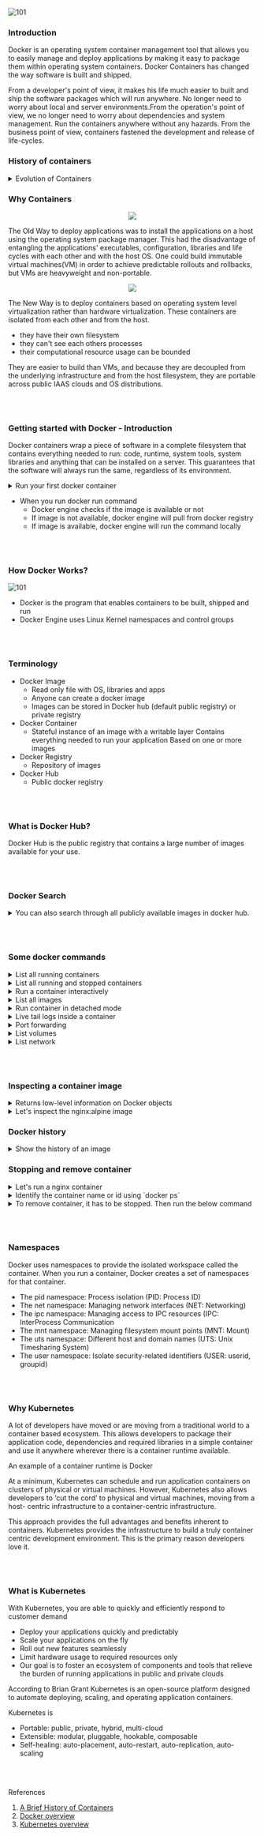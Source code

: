 ![101](src/images/docker-101-01.png)

### Introduction

Docker is an operating system container management tool that allows you to easily manage and deploy applications by making it easy to package them within operating system containers. Docker Containers has changed the way software is built and shipped.  

From a developer's point of view, it makes his life much easier to built and ship the software packages which will run anywhere. No longer need to worry about local and server environments.From the operation's point of view, we no longer need to worry about dependencies and system management. Run the containers anywhere without any hazards. From the business point of view, containers fastened the development and release of life-cycles. 


### History of containers

<details>
<summary>Evolution of Containers</summary>

- 1979: Unix V7 - chroot system calls
    
    During the development of Unix V7 in 1979, the chroot system call was introduced, changing the root directory of a process and its children to a new location in the filesystem. This advance was the beginning process isolation: segregating file access for each process. Chroot was added to BSD in 1982.

- 2000: FreeBSD Jails

    In 2000, a small shared hosting provider came up with FreeBSD jails to achieve clear-cut separation between its services and those of its customers for security and ease of administration. FreeBSD Jails allows administrators to partition a FreeBSD computer system into several independent, smaller systems – called “jails” – with the ability to assign an IP address for each system and configuration.


- 2001: Linux VServer

    Linux VServer is a jail mechanism that can partition resources (file systems, network addresses, memory) on a computer system.  This operating system virtualization is implemented by patching the Linux kernel.

- 2004: Solaris Containers

    In 2004, the first public beta of Solaris Containers was released that combines system resource controls and boundary separation provided by zones, which were able to leverage features like snapshots and cloning from ZFS.

- 2005 : Open VZ (Open Virtuzzo

    This is an operating system-level virtualization technology for Linux which uses a patched Linux kernel for virtualization, isolation, resource management and checkpointing. The code was not released as part of the official Linux kernel.


-  2006: Process Containers
    
    Process Containers (launched by Google in 2006) was designed for limiting, accounting and isolating resource usage (CPU, memory, disk I/O, network) of a collection of processes. It was renamed “Control Groups (cgroups)” a year later and eventually merged to Linux kernel 2.6.24.


- 2008: LXC

    LXC (LinuX Containers) was the first, most complete implementation of Linux container manager. It was implemented in 2008 using cgroups and Linux namespaces, and it works on a single Linux kernel without requiring any patches.


- 2011: Warden

    CloudFoundry started Warden in 2011, using LXC in the early stages and later replacing it with its own implementation. Warden can isolate environments on any operating system, running as a daemon and providing an API for container management. It developed a client-server model to manage a collection of containers across multiple hosts, and Warden includes a service to manage cgroups, namespaces and the process life cycle.

- 2013: LMCTFY
    
    Let Me Contain That For You (LMCTFY) kicked off in 2013 as an open-source version of Google's container stack, providing Linux application containers. Applications can be made “container aware,” creating and managing their own subcontainers. Active deployment in LMCTFY stopped in 2015 after Google started contributing core LMCTFY concepts to libcontainer, which is now part of the Open Container Foundation.

- 2013: Docker
    
    When Docker emerged in 2013, containers exploded in popularity. It’s no coincidence the growth of Docker and container use goes hand-in-hand. Docker also used LXC in its initial stages and later replaced that container manager with its own library, libcontainer. But there’s no doubt that Docker separated itself from the pack by offering an entire ecosystem for container management.


- 2017: Container Tools Become Mature
    
    Hundreds of tools have been developed to make container management easier. While these types of tools have been around for years, 2017 is the year that many of them earned their stripes. Just look at Kubernetes; since its adoption into the Cloud Native Computing Foundation (CNCF) in 2016.

</details> 



### Why Containers

<p align="center">
  <img src="src/images/oldway.png" />
</p>

The Old Way to deploy applications was to install the applications on a host using the operating system package manager. This had the disadvantage of entangling the applications' executables, configuration, libraries and life cycles with each other and with the host OS. One could build immutable virtual machines(VM) in order to achieve predictable rollouts and rollbacks, but VMs are heavyweight and non-portable.


<p align="center">
  <img src="src/images/container.png" />
</p>


The New Way is to deploy containers based on operating system level virtualization rather than hardware virtualization. These containers are isolated from each other and from the host.
- they have their own filesystem
- they can't see each others processes
- their computational resource usage can be bounded

They are easier to build than VMs, and because they are decoupled from the underlying infrastructure and from the host filesystem, they are portable across public IAAS clouds and OS distributions.

<br> <br>

### Getting started with Docker - Introduction

Docker containers wrap a piece of software in a complete filesystem that contains everything needed to run: code, runtime, system tools, system libraries and anything that can be installed on a server. This guarantees that the software will always run the same, regardless of its environment.

<details>
<summary>
Run your first docker container
</summary>

`docker run hello-world`

</details>

- When you run docker run command
  - Docker engine checks if the image is available or not
  - If image is not available, docker engine will pull from docker registry 
  - If image is available, docker engine will run the command locally

<br> <br>

### How Docker Works?
![101](src/images/architecture.svg)

- Docker is the program that enables containers to be built, shipped and run 
- Docker Engine uses Linux Kernel namespaces and control groups

<br> <br>

### Terminology
- Docker Image
  - Read only file with OS, libraries and apps
  - Anyone can create a docker image
  - Images can be stored in Docker hub (default public registry) or private registry
- Docker Container
  - Stateful instance of an image with a writable layer Contains everything needed to  run your application Based on one or more images
- Docker Registry 
  - Repository of images
- Docker Hub
  - Public docker registry

<br> <br>

### What is Docker Hub?
Docker Hub is the public registry that contains a large number of images available for your use.

<br> <br>

### Docker Search
<details>
<summary>
You can also search through all publicly available images in docker hub.
</summary>

`docker search wpscan`
</details>

<br> <br>

### Some docker commands

<details>
<summary> List all running containers </summary>

`docker ps`
</details>
<details>
<summary> List all running and stopped containers </summary>

`docker ps -a`
</details>
<details>
<summary> Run a container interactively </summary>

`docker run --name samplecontainer -it ubuntu:latest /bin/bash`
</details>

<details>
<summary> List all images</summary>

`docker images`
</details>

<details>
<summary> Run container in detached mode </summary>

`docker run --name pingcontainer -d alpine:latest ping 127.0.0.1 -c 50`
</details>
<details>
<summary> Live tail logs inside a container </summary>

`docker logs -f pingcontainer `
</details>
<details>
<summary> Port forwarding </summary>

`docker run -d --name nginxalpine -p 8080:80 nginx:alpine`
</details>

<details>
<summary> List volumes </summary>

`docker volume ls`
</details>

<details>
<summary> List network </summary>

`docker network ls`
</details>

<br> <br>

### Inspecting a container image
<details>
<summary>Returns low-level information on Docker objects </summary>

  `docker inspect <container name> `

  `docker inspect <image name>`
</details>
<details>
<summary>Let's inspect the nginx:alpine image</summary>
  
`docker inspect nginx:alpine`
</details>

### Docker history

<details>
<summary> Show the history of an image </summary>

`docker history jess/htop`
</details>

### Stopping and remove container
<details>
<summary>Let's run a nginx container</summary>

 `docker run --name dummynginx -d nginx:alpine`
</details>
<details>
<summary>Identify the container name or id using `docker ps`</summary>

`docker stop dummynginx`
</details>
<details>
<summary>To remove container, it has to be stopped. Then run the below command</summary>

`docker rm dummynginx`
</details>

<br> <br>

### Namespaces
Docker uses namespaces to provide the isolated workspace called the container. When you run a container, Docker creates a set of namespaces for that container.
- The pid namespace: Process isolation (PID: Process ID)
- The net namespace: Managing network interfaces (NET: Networking)
- The ipc namespace: Managing access to IPC resources (IPC: InterProcess Communication
- The mnt namespace: Managing filesystem mount points (MNT: Mount)
- The uts namespace: Different host and domain names (UTS: Unix Timesharing System)
- The user namespace: Isolate security-related identifiers (USER: userid, groupid)

<br> <br>

### Why Kubernetes
A lot of developers have moved or are moving from a traditional world to a container based ecosystem. This allows developers to package their application code, dependencies and required libraries in a simple container and use it anywhere wherever there is a container runtime available.

An example of a container runtime is Docker

At a minimum, Kubernetes can schedule and run application containers on clusters of physical or virtual machines. However, Kubernetes also allows developers to ‘cut the cord’ to physical and virtual machines, moving from a host- centric infrastructure to a container-centric infrastructure.

This approach provides the full advantages and benefits inherent to containers. Kubernetes provides the infrastructure to build a truly container centric development environment. This is the primary reason developers love it.

<br> <br>

### What is Kubernetes
With Kubernetes, you are able to quickly and efficiently respond to customer demand
- Deploy your applications quickly and predictably
- Scale your applications on the fly
- Roll out new features seamlessly
- Limit hardware usage to required resources only
- Our goal is to foster an ecosystem of components and tools that relieve the burden of running applications in public and private clouds

According to Brian Grant Kubernetes is an open-source platform designed to automate deploying, scaling, and operating application containers.


Kubernetes is
- Portable: public, private, hybrid, multi-cloud
- Extensible: modular, pluggable, hookable, composable
- Self-healing: auto-placement, auto-restart, auto-replication, auto-scaling


<br> <br>

References

1. [A Brief History of Containers](https://blog.aquasec.com/a-brief-history-of-containers-from-1970s-chroot-to-docker-2016)
1. [Docker overview](https://docs.docker.com/get-started/overview/)
1. [Kubernetes overview](https://kubernetes.io/docs/home/)